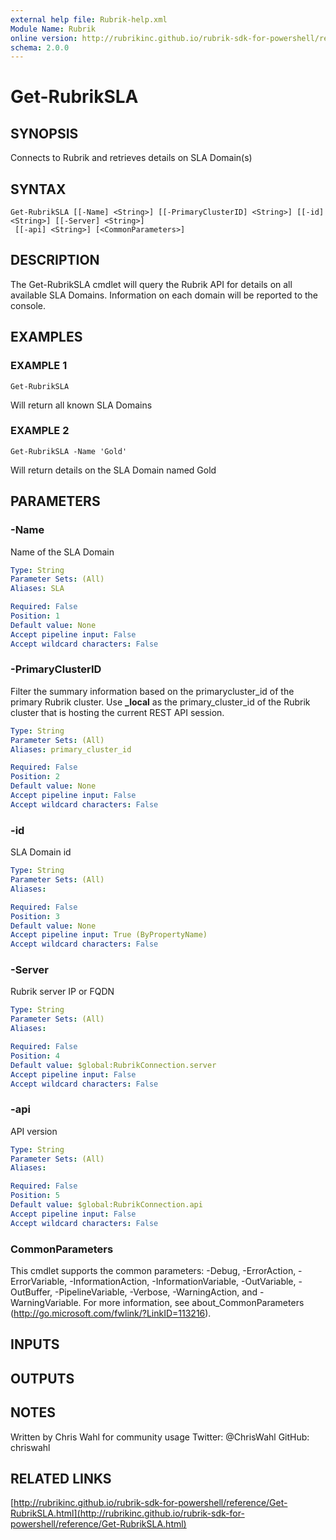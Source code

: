 ```yaml
---
external help file: Rubrik-help.xml
Module Name: Rubrik
online version: http://rubrikinc.github.io/rubrik-sdk-for-powershell/reference/Get-RubrikSLA.html
schema: 2.0.0
---
```


# Get-RubrikSLA

## SYNOPSIS
Connects to Rubrik and retrieves details on SLA Domain(s)

## SYNTAX

```
Get-RubrikSLA [[-Name] <String>] [[-PrimaryClusterID] <String>] [[-id] <String>] [[-Server] <String>]
 [[-api] <String>] [<CommonParameters>]
```

## DESCRIPTION
The Get-RubrikSLA cmdlet will query the Rubrik API for details on all available SLA Domains.
Information on each domain will be reported to the console.

## EXAMPLES

### EXAMPLE 1
```
Get-RubrikSLA
```

Will return all known SLA Domains

### EXAMPLE 2
```
Get-RubrikSLA -Name 'Gold'
```

Will return details on the SLA Domain named Gold

## PARAMETERS

### -Name
Name of the SLA Domain

```yaml
Type: String
Parameter Sets: (All)
Aliases: SLA

Required: False
Position: 1
Default value: None
Accept pipeline input: False
Accept wildcard characters: False
```

### -PrimaryClusterID
Filter the summary information based on the primarycluster_id of the primary Rubrik cluster.
Use **_local** as the primary_cluster_id of the Rubrik cluster that is hosting the current REST API session.

```yaml
Type: String
Parameter Sets: (All)
Aliases: primary_cluster_id

Required: False
Position: 2
Default value: None
Accept pipeline input: False
Accept wildcard characters: False
```

### -id
SLA Domain id

```yaml
Type: String
Parameter Sets: (All)
Aliases:

Required: False
Position: 3
Default value: None
Accept pipeline input: True (ByPropertyName)
Accept wildcard characters: False
```

### -Server
Rubrik server IP or FQDN

```yaml
Type: String
Parameter Sets: (All)
Aliases:

Required: False
Position: 4
Default value: $global:RubrikConnection.server
Accept pipeline input: False
Accept wildcard characters: False
```

### -api
API version

```yaml
Type: String
Parameter Sets: (All)
Aliases:

Required: False
Position: 5
Default value: $global:RubrikConnection.api
Accept pipeline input: False
Accept wildcard characters: False
```

### CommonParameters
This cmdlet supports the common parameters: -Debug, -ErrorAction, -ErrorVariable, -InformationAction, -InformationVariable, -OutVariable, -OutBuffer, -PipelineVariable, -Verbose, -WarningAction, and -WarningVariable. For more information, see about_CommonParameters (http://go.microsoft.com/fwlink/?LinkID=113216).

## INPUTS

## OUTPUTS

## NOTES
Written by Chris Wahl for community usage
Twitter: @ChrisWahl
GitHub: chriswahl

## RELATED LINKS

[http://rubrikinc.github.io/rubrik-sdk-for-powershell/reference/Get-RubrikSLA.html](http://rubrikinc.github.io/rubrik-sdk-for-powershell/reference/Get-RubrikSLA.html)

